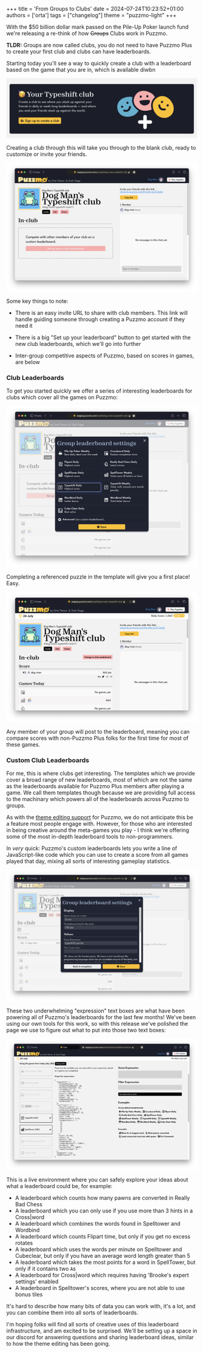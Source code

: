 +++
title = 'From Groups to Clubs'
date = 2024-07-24T10:23:52+01:00
authors = ['orta']
tags = ["changelog"]
theme = "puzzmo-light"
+++

With the $50 billion dollar mark passed on the Pile-Up Poker launch fund we're releasing a re-think of how ~~Groups~~ Clubs work in Puzzmo.

**TLDR:** Groups are now called clubs, you do not need to have Puzzmo Plus to create your first club and clubs can have leaderboards.

Starting today you'll see a way to quickly create a club with a leaderboard based on the game that you are in, which is available diwbn

![A CTA to trigger creating a typeshift club](insta-club.png)

Creating a club through this will take you through to the blank club, ready to customize or invite your friends.

![An example of a freshly created club](blank-group.png)

Some key things to note:

- There is an easy invite URL to share with club members. This link will handle guiding someone through creating a Puzzmo account if they need it

- There is a big "Set up your leaderboard" button to get started with the new club leaderboards, which we'll go into further

- Inter-group competitive aspects of Puzzmo, based on scores in games, are below

### Club Leaderboards

To get you started quickly we offer a series of interesting leaderboards for clubs which cover all the games on Puzzmo:

![The list of templates](club-templates.png)

Completing a referenced puzzle in the template will give you a first place! Easy.

![An exampple with a score](won.png)

Any member of your group will post to the leaderboard, meaning you can compare scores with non-Puzzmo Plus folks for the first time for most of these games.

### Custom Club Leaderboards

For me, this is where clubs get interesting. The templates which we provide cover a broad range of new leaderboards, most of which are not the same as the leaderboards available for Puzzmo Plus members after playing a game. We call them templates though because we are providing full access to the machinary which powers all of the leaderboards across Puzzmo to groups.

As with the [theme editing support](https://blog.puzzmo.com/posts/2024/04/25/theme-editor/) for Puzzmo, we do not anticipate this be a feature most people engage with. However, for those who are interested in being creative around the meta-games you play - I think we're offering some of the most in-depth leaderboard tools to non-programmers.

In _very_ quick: Puzzmo's custom leaderboards lets you write a line of JavaScript-like code which you can use to create a score from all games played that day, mixing all sorts of interesting gameplay statistics.

![alt text](custom-leaderboards.png)

These two underwhelming "expression" text boxes are what have been powering all of Puzzmo's leaderboards for the last few months! We've been using our own tools for this work, so with this release we've polished the page we use to figure out what to put into those two text boxes:

![Example of the REPL](repl.png)

This is a live environment where you can safely explore your ideas about what a leaderboard could be, for example:

- A leaderboard which counts how many pawns are converted in Really Bad Chess
- A leaderboard which you can only use if you use more than 3 hints in a Cross|word
- A leaderboard which combines the words found in Spelltower and Wordbind
- A leaderboard which counts Flipart time, but only if you get no excess rotates
- A leaderboard which uses the words per minute on Spelltower and Cubeclear, but only if you have an average word length greater than 5
- A leaderboard which takes the most points for a word in SpellTower, but only if it contains two `A`s
- A leaderboard for Cross|word which requires having 'Brooke's expert settings' enabled
- A leaderboard in Spelltower's scores, where you are not able to use bonus tiles

It's hard to describe how many bits of data you can work with, it's a lot, and you can combine them into all sorts of leaderboards.

I'm hoping folks will find all sorts of creative uses of this leaderboard infrastructure, and am excited to be surprised. We'll be setting up a space in our discord for answering questions and sharing leaderboard ideas, similar to how the theme editing has been going.
